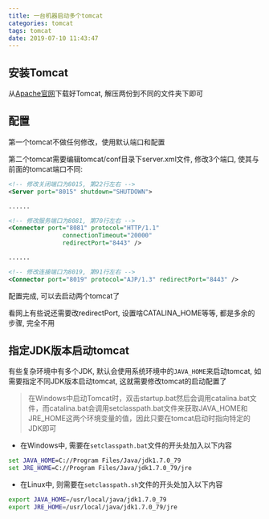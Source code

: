 ```yaml
---
title: 一台机器启动多个tomcat
categories: tomcat
tags: tomcat
date: 2019-07-10 11:43:47
---
```


安装Tomcat
---------

从[Apache官网](https://tomcat.apache.org/download-80.cgi)下载好Tomcat, 解压两份到不同的文件夹下即可

配置
----

第一个tomcat不做任何修改，使用默认端口和配置

第二个tomcat需要编辑tomcat/conf目录下server.xml文件, 修改3个端口, 使其与前面的tomcat端口不同:

```xml
<!-- 修改关闭端口为8015, 第22行左右 -->
<Server port="8015" shutdown="SHUTDOWN">

......

<!-- 修改服务端口为8081, 第70行左右 -->
<Connector port="8081" protocol="HTTP/1.1"
               connectionTimeout="20000"
               redirectPort="8443" />

......

<!-- 修改连接端口为8019, 第91行左右 -->
<Connector port="8019" protocol="AJP/1.3" redirectPort="8443" />
```

配置完成, 可以去启动两个tomcat了

看网上有些说还需要改redirectPort, 设置啥CATALINA_HOME等等, 都是多余的步骤, 完全不用

指定JDK版本启动tomcat
-----------------

有些复杂环境中有多个JDK, 默认会使用系统环境中的`JAVA_HOME`来启动tomcat, 如需要指定不同JDK版本启动tomcat, 这就需要修改tomcat的启动配置了

>在Windows中启动Tomcat时，双击startup.bat然后会调用catalina.bat文件，而catalina.bat会调用setclasspath.bat文件来获取JAVA_HOME和JRE_HOME这两个环境变量的值，因此只要在tomcat启动时指向特定的JDK即可

- 在Windows中, 需要在`setclasspath.bat`文件的开头处加入以下内容

```bat
set JAVA_HOME=C://Program Files/Java/jdk1.7.0_79
set JRE_HOME=C://Program Files/Java/jdk1.7.0_79/jre
```

- 在Linux中, 则需要在`setclasspath.sh`文件的开头处加入以下内容

```bash
export JAVA_HOME=/usr/local/java/jdk1.7.0_79
export JRE_HOME=/usr/local/java/jdk1.7.0_79/jre
```
